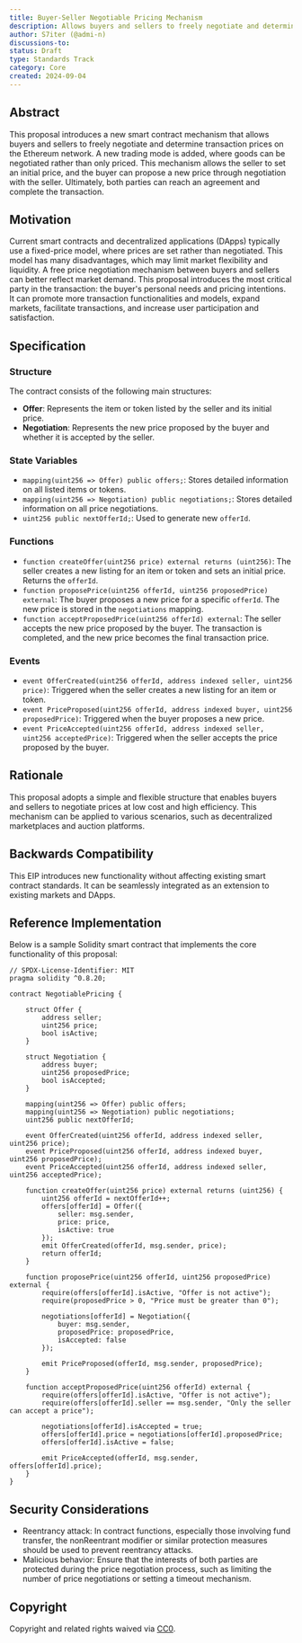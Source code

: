 ```yaml
---
title: Buyer-Seller Negotiable Pricing Mechanism
description: Allows buyers and sellers to freely negotiate and determine transaction prices on the Ethereum network. 
author: S7iter (@admi-n)
discussions-to: 
status: Draft
type: Standards Track
category: Core
created: 2024-09-04
---
```


## Abstract

This proposal introduces a new smart contract mechanism that allows buyers and sellers to freely negotiate and determine transaction prices on the Ethereum network. A new trading mode is added, where goods can be negotiated rather than only priced. This mechanism allows the seller to set an initial price, and the buyer can propose a new price through negotiation with the seller. Ultimately, both parties can reach an agreement and complete the transaction.

## Motivation

Current smart contracts and decentralized applications (DApps) typically use a fixed-price model, where prices are set rather than negotiated. This model has many disadvantages, which may limit market flexibility and liquidity. A free price negotiation mechanism between buyers and sellers can better reflect market demand. This proposal introduces the most critical party in the transaction: the buyer's personal needs and pricing intentions. It can promote more transaction functionalities and models, expand markets, facilitate transactions, and increase user participation and satisfaction.

## Specification

### Structure

The contract consists of the following main structures:

- **Offer**: Represents the item or token listed by the seller and its initial price.
- **Negotiation**: Represents the new price proposed by the buyer and whether it is accepted by the seller.

### State Variables

- `mapping(uint256 => Offer) public offers;`: Stores detailed information on all listed items or tokens.
- `mapping(uint256 => Negotiation) public negotiations;`: Stores detailed information on all price negotiations.
- `uint256 public nextOfferId;`: Used to generate new `offerId`.

### Functions

- `function createOffer(uint256 price) external returns (uint256)`:
  The seller creates a new listing for an item or token and sets an initial price. Returns the `offerId`.
- `function proposePrice(uint256 offerId, uint256 proposedPrice) external`:
  The buyer proposes a new price for a specific `offerId`. The new price is stored in the `negotiations` mapping.
- `function acceptProposedPrice(uint256 offerId) external`:
  The seller accepts the new price proposed by the buyer. The transaction is completed, and the new price becomes the final transaction price.

### Events

- `event OfferCreated(uint256 offerId, address indexed seller, uint256 price)`:
  Triggered when the seller creates a new listing for an item or token.
- `event PriceProposed(uint256 offerId, address indexed buyer, uint256 proposedPrice)`:
  Triggered when the buyer proposes a new price.
- `event PriceAccepted(uint256 offerId, address indexed seller, uint256 acceptedPrice)`:
  Triggered when the seller accepts the price proposed by the buyer.

## Rationale

This proposal adopts a simple and flexible structure that enables buyers and sellers to negotiate prices at low cost and high efficiency. This mechanism can be applied to various scenarios, such as decentralized marketplaces and auction platforms.

## Backwards Compatibility

This EIP introduces new functionality without affecting existing smart contract standards. It can be seamlessly integrated as an extension to existing markets and DApps.

## Reference Implementation

Below is a sample Solidity smart contract that implements the core functionality of this proposal:

```solidity
// SPDX-License-Identifier: MIT
pragma solidity ^0.8.20;

contract NegotiablePricing {

    struct Offer {
        address seller;
        uint256 price;
        bool isActive;
    }

    struct Negotiation {
        address buyer;
        uint256 proposedPrice;
        bool isAccepted;
    }

    mapping(uint256 => Offer) public offers;
    mapping(uint256 => Negotiation) public negotiations;
    uint256 public nextOfferId;

    event OfferCreated(uint256 offerId, address indexed seller, uint256 price);
    event PriceProposed(uint256 offerId, address indexed buyer, uint256 proposedPrice);
    event PriceAccepted(uint256 offerId, address indexed seller, uint256 acceptedPrice);

    function createOffer(uint256 price) external returns (uint256) {
        uint256 offerId = nextOfferId++;
        offers[offerId] = Offer({
            seller: msg.sender,
            price: price,
            isActive: true
        });
        emit OfferCreated(offerId, msg.sender, price);
        return offerId;
    }

    function proposePrice(uint256 offerId, uint256 proposedPrice) external {
        require(offers[offerId].isActive, "Offer is not active");
        require(proposedPrice > 0, "Price must be greater than 0");

        negotiations[offerId] = Negotiation({
            buyer: msg.sender,
            proposedPrice: proposedPrice,
            isAccepted: false
        });

        emit PriceProposed(offerId, msg.sender, proposedPrice);
    }

    function acceptProposedPrice(uint256 offerId) external {
        require(offers[offerId].isActive, "Offer is not active");
        require(offers[offerId].seller == msg.sender, "Only the seller can accept a price");

        negotiations[offerId].isAccepted = true;
        offers[offerId].price = negotiations[offerId].proposedPrice;
        offers[offerId].isActive = false;

        emit PriceAccepted(offerId, msg.sender, offers[offerId].price);
    }
}
```

## Security Considerations

- Reentrancy attack: In contract functions, especially those involving fund transfer, the nonReentrant modifier or similar protection measures should be used to prevent reentrancy attacks.
- Malicious behavior: Ensure that the interests of both parties are protected during the price negotiation process, such as limiting the number of price negotiations or setting a timeout mechanism.

## Copyright

Copyright and related rights waived via [CC0](../LICENSE.md).
